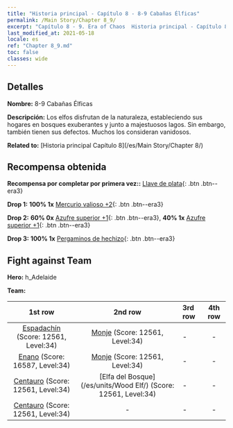 ```yaml
---
title: "Historia principal - Capítulo 8 - 8-9 Cabañas Élficas"
permalink: /Main Story/Chapter 8_9/
excerpt: "Capítulo 8 - 9. Era of Chaos  Historia principal - Capítulo 8_9. 8-9 Cabañas Élficas"
last_modified_at: 2021-05-18
locale: es
ref: "Chapter 8_9.md"
toc: false
classes: wide
---
```


## Detalles

 **Nombre:** 8-9 Cabañas Élficas

 **Descripción:** Los elfos disfrutan de la naturaleza, estableciendo sus hogares en bosques exuberantes y junto a majestuosos lagos. Sin embargo, también tienen sus defectos. Muchos los consideran vanidosos.

 **Related to:** [Historia principal Capítulo 8](/es/Main Story/Chapter 8/)

## Recompensa obtenida

 **Recompensa por completar por primera vez::** [Llave de plata](/ItemsES/con_693/){: .btn .btn--era3}

 **Drop 1:** **100% 1x** [Mercurio valioso +2](/ItemsES/mat_28/){: .btn .btn--era3}

 **Drop 2:** **60% 0x** [Azufre superior +1](/ItemsES/mat_22/){: .btn .btn--era3}, **40% 1x** [Azufre superior +1](/ItemsES/mat_22/){: .btn .btn--era3}

 **Drop 3:** **100% 1x** [Pergaminos de hechizo](/ItemsES/con_694/){: .btn .btn--era3}


## Fight against Team
 **Hero:** h_Adelaide

 **Team:**


  | 1st row | 2nd row | 3rd row | 4th row |
  |:----:|:----:|:----|:----:|
  | [Espadachín](/es/units/Swordsman/) (Score: 12561, Level:34)  | [Monje](/es/units/Monk/) (Score: 12561, Level:34)  | - | - |
  | [Enano](/es/units/Dwarf/) (Score: 16587, Level:34)  | [Monje](/es/units/Monk/) (Score: 12561, Level:34)  | - | - |
  | [Centauro](/es/units/Centaur/) (Score: 12561, Level:34)  | [Elfa del Bosque](/es/units/Wood Elf/) (Score: 12561, Level:34)  | - | - |
  | [Centauro](/es/units/Centaur/) (Score: 12561, Level:34)  | - | - | - |


